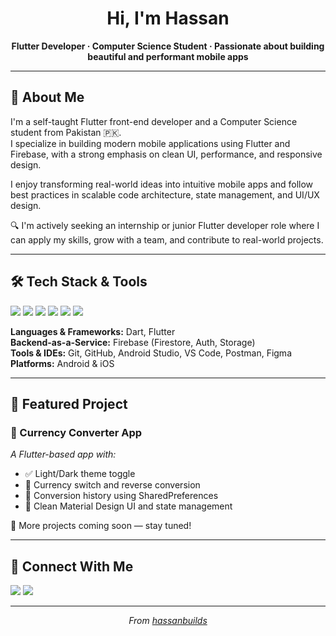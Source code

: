 <h1 align="center">Hi, I'm Hassan</h1>

<p align="center">
  <b>Flutter Developer · Computer Science Student · Passionate about building beautiful and performant mobile apps</b>
</p>

---

## 📌 About Me

I'm a self-taught Flutter front-end developer and a Computer Science student from Pakistan 🇵🇰.  
I specialize in building modern mobile applications using Flutter and Firebase, with a strong emphasis on clean UI, performance, and responsive design.

I enjoy transforming real-world ideas into intuitive mobile apps and follow best practices in scalable code architecture, state management, and UI/UX design.

🔍 I'm actively seeking an internship or junior Flutter developer role where I can apply my skills, grow with a team, and contribute to real-world projects.

---

## 🛠 Tech Stack & Tools

<p align="left">
  <img src="https://img.shields.io/badge/Dart-0175C2?style=for-the-badge&logo=dart&logoColor=white" />
  <img src="https://img.shields.io/badge/Flutter-02569B?style=for-the-badge&logo=flutter&logoColor=white" />
  <img src="https://img.shields.io/badge/Firebase-FFCA28?style=for-the-badge&logo=firebase&logoColor=black" />
  <img src="https://img.shields.io/badge/Git-F05032?style=for-the-badge&logo=git&logoColor=white" />
  <img src="https://img.shields.io/badge/Android%20Studio-3DDC84?style=for-the-badge&logo=android-studio&logoColor=white" />
  <img src="https://img.shields.io/badge/Figma-F24E1E?style=for-the-badge&logo=figma&logoColor=white" />
</p>

**Languages & Frameworks:** Dart, Flutter  
**Backend-as-a-Service:** Firebase (Firestore, Auth, Storage)  
**Tools & IDEs:** Git, GitHub, Android Studio, VS Code, Postman, Figma  
**Platforms:** Android & iOS

---

## 🚀 Featured Project

### 🔹 Currency Converter App  
*A Flutter-based app with:*

- ✅ Light/Dark theme toggle  
- 🔁 Currency switch and reverse conversion  
- 💾 Conversion history using SharedPreferences  
- 🎨 Clean Material Design UI and state management  

📍 More projects coming soon — stay tuned!

---

## 🤝 Connect With Me

<p>
  <a href="https://github.com/hassanbuilds"><img src="https://img.shields.io/badge/GitHub-100000?style=for-the-badge&logo=github&logoColor=white" /></a>
  <a href="https://www.linkedin.com/in/hassancodes"><img src="https://img.shields.io/badge/LinkedIn-0077B5?style=for-the-badge&logo=linkedin&logoColor=white" /></a>
</p>

---

<p align="center">
  <i>From <a href="https://github.com/hassanbuilds">hassanbuilds</a></i>
</p>
